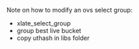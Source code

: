 Note on how to modify an ovs select group:
- xlate_select_group
- group best live bucket
- copy uthash in libs folder
